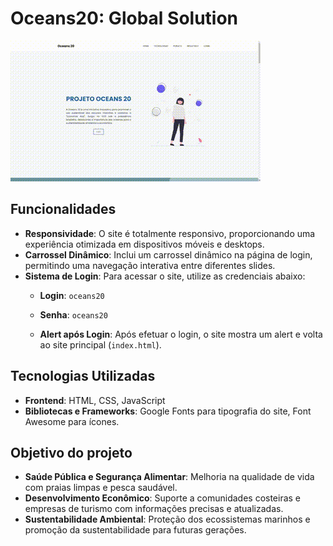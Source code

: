 ﻿# Oceans20: Global Solution 

 <img src="/assets/img/video.gif">

## Funcionalidades

- **Responsividade**: O site é totalmente responsivo, proporcionando uma experiência otimizada em dispositivos móveis e desktops.
- **Carrossel Dinâmico**: Inclui um carrossel dinâmico na página de login, permitindo uma navegação interativa entre diferentes slides.
- **Sistema de Login**: Para acessar o site, utilize as credenciais abaixo:
  - **Login**: `oceans20`
  - **Senha**: `oceans20`
    
  - **Alert após Login**: Após efetuar o login, o site mostra um alert e volta ao site principal (`index.html`).

## Tecnologias Utilizadas

- **Frontend**: HTML, CSS, JavaScript
- **Bibliotecas e Frameworks**: Google Fonts para tipografia do site, Font Awesome para ícones.

## Objetivo do projeto

- **Saúde Pública e Segurança Alimentar**: Melhoria na qualidade de vida com praias limpas e pesca saudável.
- **Desenvolvimento Econômico**: Suporte a comunidades costeiras e empresas de turismo com informações precisas e atualizadas.
- **Sustentabilidade Ambiental**: Proteção dos ecossistemas marinhos e promoção da sustentabilidade para futuras gerações.


